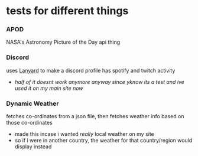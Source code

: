 # tests for different things

### APOD
NASA's Astronomy Picture of the Day api thing

### Discord
uses [Lanyard](https://github.com/Phineas/lanyard) to make a discord profile
has spotify and twitch activity
- *half of it doesnt work anymore anyway since yknow its a test and ive used it on my main site now*

### Dynamic Weather
fetches co-ordinates from a json file,
then fetches weather info based on those co-ordinates
- made this incase i wanted *really* local weather on my site
- so if i were in another country, the weather for that country/region would display instead
